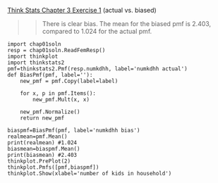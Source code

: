 [Think Stats Chapter 3 Exercise 1](http://greenteapress.com/thinkstats2/html/thinkstats2004.html#toc31) (actual vs. biased)

>> There is clear bias. The mean for the biased pmf is 2.403, compared to 1.024 for the actual pmf.
```
import chap01soln
resp = chap01soln.ReadFemResp()
import thinkplot
import thinkstats2
pmf=thinkstats2.Pmf(resp.numkdhh, label='numkdhh actual')
def BiasPmf(pmf, label=''):
    new_pmf = pmf.Copy(label=label)

    for x, p in pmf.Items():
        new_pmf.Mult(x, x)
        
    new_pmf.Normalize()
    return new_pmf

biaspmf=BiasPmf(pmf, label='numkdhh bias')
realmean=pmf.Mean()
print(realmean)	#1.024
biasmean=biaspmf.Mean()
print(biasmean)	#2.403
thinkplot.PrePlot(2)
thinkplot.Pmfs([pmf,biaspmf])
thinkplot.Show(xlabel='number of kids in household')
```
